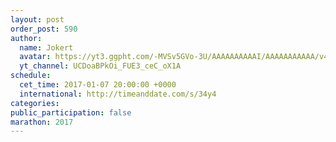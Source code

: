 ```yaml
---
layout: post
order_post: 590
author:
  name: Jokert
  avatar: https://yt3.ggpht.com/-MVSv5GVo-3U/AAAAAAAAAAI/AAAAAAAAAAA/v42JSE6VhkU/s88-c-k-no-mo-rj-c0xffffff/photo.jpg
  yt_channel: UCDoaBPkOi_FUE3_ceC_oX1A
schedule:
  cet_time: 2017-01-07 20:00:00 +0000
  international: http://timeanddate.com/s/34y4
categories:
public_participation: false
marathon: 2017
---
```

<!--iframe width="475" height="267" src="https://www.youtube.com/embed/MISSING" frameborder="0" allowfullscreen></iframe-->
